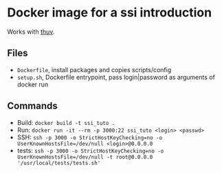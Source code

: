 # Docker image for a ssi introduction

Works with [thuv](https://github.com/gandem/thuv).

## Files

- `Dockerfile`, install packages and copies scripts/config
- `setup.sh`, Dockerfile entrypoint, pass login|password as arguments of docker run

## Commands

- Build: `docker build -t ssi_tuto .`
- Run: `docker run -it --rm -p 3000:22 ssi_tuto <login> <passwd>`
- SSH: `ssh -p 3000 -o StrictHostKeyChecking=no -o UserKnownHostsFile=/dev/null <login>@0.0.0.0`
- tests: `ssh -p 3000 -o StrictHostKeyChecking=no -o UserKnownHostsFile=/dev/null -t root@0.0.0.0 '/usr/local/tests/tests.sh'`
